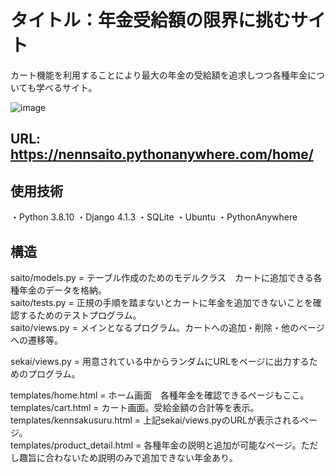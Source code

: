 # タイトル：年金受給額の限界に挑むサイト
カート機能を利用することにより最大の年金の受給額を追求しつつ各種年金についても学べるサイト。

![image](https://user-images.githubusercontent.com/105050060/220826944-3ebb39d2-7047-4156-93f3-881f4f61d0a3.png)

## URL:  https://nennsaito.pythonanywhere.com/home/

## 使用技術
・Python 3.8.10
・Django 4.1.3
・SQLite
・Ubuntu
・PythonAnywhere

## 構造  
saito/models.py = テーブル作成のためのモデルクラス　カートに追加できる各種年金のデータを格納。  
saito/tests.py = 正規の手順を踏まないとカートに年金を追加できないことを確認するためのテストプログラム。  
saito/views.py = メインとなるプログラム。カートへの追加・削除・他のページへの遷移等。  

sekai/views.py = 用意されている中からランダムにURLをページに出力するためのプログラム。  

templates/home.html = ホーム画面　各種年金を確認できるページもここ。  
templates/cart.html = カート画面。受給金額の合計等を表示。  
templates/kennsakusuru.html = 上記sekai/views.pyのURLが表示されるページ。  
templates/product_detail.html = 各種年金の説明と追加が可能なページ。ただし趣旨に合わないため説明のみで追加できない年金あり。  
